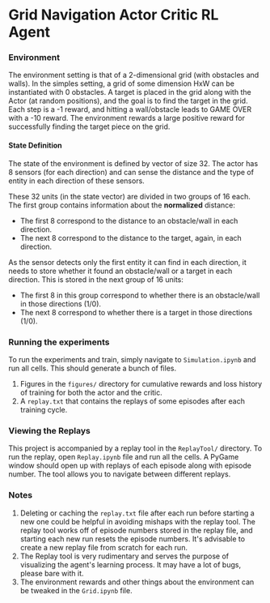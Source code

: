 # Grid Navigation Actor Critic RL Agent

### Environment
The environment setting is that of a 2-dimensional grid (with obstacles and walls). In the simples setting, a grid of some dimension HxW can be instantiated with 0 obstacles. A target is placed in the grid along with the Actor (at random positions), and the goal is to find the target in the grid. Each step is a -1 reward, and hitting a wall/obstacle leads to GAME OVER with a -10 reward. The environment rewards a large positive reward for successfully finding the target piece on the grid.

#### State Definition
The state of the environment is defined by vector of size 32. The actor has 8 sensors (for each direction) and can sense the distance and the type of entity in each direction of these sensors.

These 32 units (in the state vector) are divided in two groups of 16 each.
The first group contains information about the **normalized** distance: 
- The first 8 correspond to the distance to an obstacle/wall in each direction. 
- The next 8 correspond to the distance to the target, again, in each direction.

As the sensor detects only the first entity it can find in each direction, it needs to store whether it found an obstacle/wall or a target in each direction. This is stored in the next group of 16 units:
- The first 8 in this group correspond to whether there is an obstacle/wall in those directions (1/0).
- The next 8 correspond to whether there is a target in those directions (1/0).

### Running the experiments
To run the experiments and train, simply navigate to `Simulation.ipynb` and run all cells. This should generate a bunch of files.
1. Figures in the `figures/` directory for cumulative rewards and loss history of training for both the actor and the critic.
2. A `replay.txt` that contains the replays of some episodes after each training cycle. 

### Viewing the Replays
This project is accompanied by a replay tool in the `ReplayTool/` directory. To run the replay, open `Replay.ipynb` file and run all the cells. A PyGame window should open up with replays of each episode along with episode number. The tool allows you to navigate between different replays.

### Notes
1. Deleting or caching the `replay.txt` file after each run before starting a new one could be helpful in avoiding mishaps with the replay tool. The replay tool works off of episode numbers stored in the replay file, and starting each new run resets the episode numbers. It's advisable to create a new replay file from scratch for each run.
2. The Replay tool is very rudimentary and serves the purpose of visualizing the agent's learning process. It may have a lot of bugs, please bare with it.
3. The environment rewards and other things about the environment can be tweaked in the `Grid.ipynb` file. 